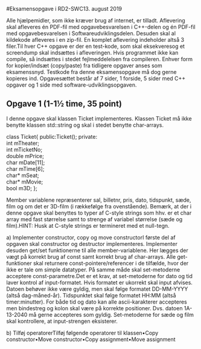 
#Eksamensopgave i RD2-SWC13. august 2019

Alle hjælpemidler, som ikke kræver brug af internet, er tilladt. Aflevering   skal   afleveres   én   PDF-fil   med   opgavebesvarelsen   i   C++-delen   og   én   PDF-fil   med   opgavebesvarelsen  i  Softwareudviklingsdelen.  Desuden  skal  al  kildekode  afleveres  i  en  zip-fil. En komplet aflevering indeholder altså 3 filer.Til hver C++ opgave er der en test-kode, som skal eksekveresog et screendump skal indsættes i afleveringen.  Hvis  programmet  ikke  kan  compile,  så  indsættes  i  stedet  fejlmeddelelsen  fra compileren. Enhver form for kopier/indsæt (copy/paste) fra tidligere opgaver anses som eksamenssnyd. Testkode fra denne eksamensopgave må dog gerne kopieres ind. Opgavesættet  består  af  7  sider,  1  forside,  5  sider  med  C++  opgaver  og  1  side  med  software-udviklingsopgaven.

## Opgave 1 (1-1½ time, 35 point) 
I denne opgave skal klassen Ticket implementeres. Klassen Ticket må ikke benytte klassen std::string og skal i stedet benytte char-arrays. 

class Ticket{ 
public:Ticket(); 
private:    
int mTheater;    
int mTicketNo;    
double mPrice;    
char mDate[11];     
char mTime[6];     
char* mSeat;    
char* mMovie;    
bool m3D;
}; 

Member variablene repræsenterer sal, billetnr, pris, dato, tidspunkt, sæde, film og om det er 3D-film (i rækkefølge fra ovenstående). Bemærk, at der i denne opgave skal benyttes to typer af C-style strings som hhv. er et char array med fast størrelse samt to strenge af variabel størrelse (sæde og film).HINT: Husk at C-style strings er termineret med et null-tegn. 

a) Implementer constructor, copy og move constructorI første del af opgaven skal constructor og destructor implementeres. Implementer desuden get/set funktionerne til alle member-variablene. Her lægges der vægt på korrekt brug af const samt korrekt brug af char-arrays. Alle get-funktioner skal returnere const-pointere/referencer i de tilfælde, hvor der ikke er tale om simple datatyper. På samme måde skal set-metoderne acceptere const-parametre.Det er et krav, at set-metoderne for dato og tid laver kontrol af input-formatet. Hvis formatet er ukorrekt skal input afvises. Datoen behøver ikke være gyldig, men skal følge formatet DD-MM-YYYY (altså dag-måned-år). Tidspunktet skal følge formatet HH:MM (altså timer:minutter). For både tid og dato kan alle ascii-karakterer accepteres men bindestreg og kolon skal være på korrekte positioner. Dvs. datoen 1A-13-2040 må gerne accepteres som gyldig. Set-metoderne for sæde og film skal kontrollere, at input-strengen eksisterer.

b) Tilføj operatorerTilføj følgende operatorer til klassen•Copy constructor•Move constructor•Copy assignment•Move assignment
